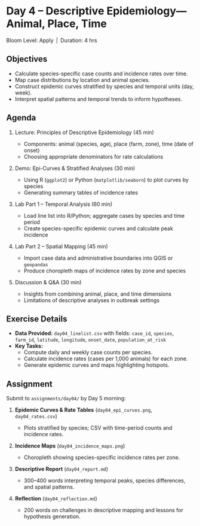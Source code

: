 # **Day 4 – Descriptive Epidemiology—Animal, Place, Time**
  
Bloom Level: Apply | Duration: 4 hrs  

## Objectives  

- Calculate species-specific case counts and incidence rates over time.  
- Map case distributions by location and animal species.  
- Construct epidemic curves stratified by species and temporal units (day, week).  
- Interpret spatial patterns and temporal trends to inform hypotheses.  

## Agenda  

1. Lecture: Principles of Descriptive Epidemiology (45 min)  
   - Components: animal (species, age), place (farm, zone), time (date of onset)  
   - Choosing appropriate denominators for rate calculations  

2. Demo: Epi-Curves & Stratified Analyses (30 min)  
   - Using R (`ggplot2`) or Python (`matplotlib/seaborn`) to plot curves by species  
   - Generating summary tables of incidence rates  

3. Lab Part 1 – Temporal Analysis (60 min)  
   - Load line list into R/Python; aggregate cases by species and time period  
   - Create species-specific epidemic curves and calculate peak incidence  

4. Lab Part 2 – Spatial Mapping (45 min)  
   - Import case data and administrative boundaries into QGIS or `geopandas`  
   - Produce choropleth maps of incidence rates by zone and species  

5. Discussion & Q&A (30 min)  
   - Insights from combining animal, place, and time dimensions  
   - Limitations of descriptive analyses in outbreak settings  

## Exercise Details  

- **Data Provided:** `day04_linelist.csv` with fields: `case_id`, `species`, `farm_id`, `latitude`, `longitude`, `onset_date`, `population_at_risk`  
- **Key Tasks:**  
  - Compute daily and weekly case counts per species.  
  - Calculate incidence rates (cases per 1,000 animals) for each zone.  
  - Generate epidemic curves and maps highlighting hotspots.  

## Assignment  

Submit to `assignments/day04/` by Day 5 morning:

1. **Epidemic Curves & Rate Tables** (`day04_epi_curves.png`, `day04_rates.csv`)  
   - Plots stratified by species; CSV with time-period counts and incidence rates.  

2. **Incidence Maps** (`day04_incidence_maps.png`)  
   - Choropleth showing species-specific incidence rates per zone.  

3. **Descriptive Report** (`day04_report.md`)  
   - 300–400 words interpreting temporal peaks, species differences, and spatial patterns.  

4. **Reflection** (`day04_reflection.md`)  
   - 200 words on challenges in descriptive mapping and lessons for hypothesis generation.